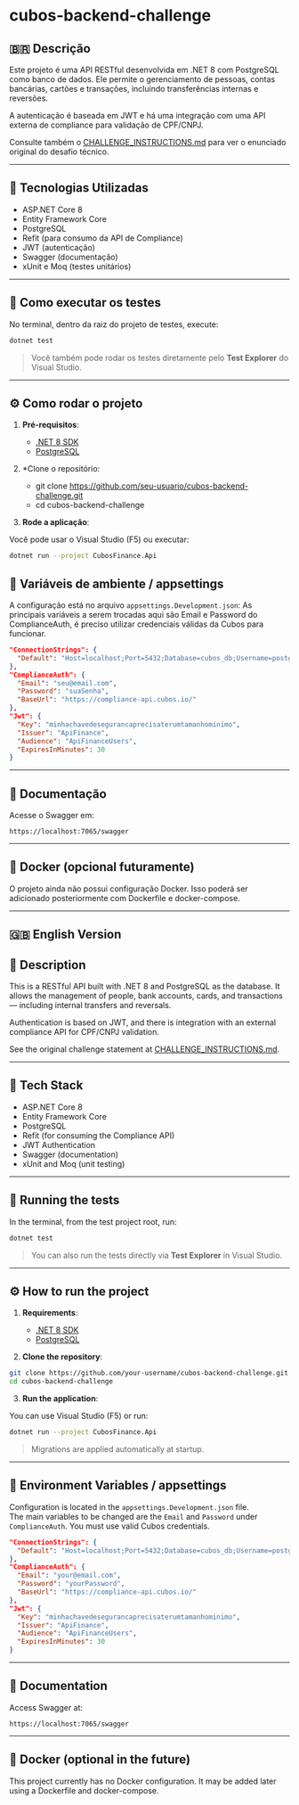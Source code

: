 
# cubos-backend-challenge

## 🇧🇷 Descrição

Este projeto é uma API RESTful desenvolvida em .NET 8 com PostgreSQL como banco de dados. Ele permite o gerenciamento de pessoas, contas bancárias, cartões e transações, incluindo transferências internas e reversões.

A autenticação é baseada em JWT e há uma integração com uma API externa de compliance para validação de CPF/CNPJ.

Consulte também o [CHALLENGE_INSTRUCTIONS.md](./CHALLENGE_INSTRUCTIONS.md) para ver o enunciado original do desafio técnico.

---

## 🚀 Tecnologias Utilizadas

- ASP.NET Core 8
- Entity Framework Core
- PostgreSQL
- Refit (para consumo da API de Compliance)
- JWT (autenticação)
- Swagger (documentação)
- xUnit e Moq (testes unitários)

---

## 🧪 Como executar os testes

No terminal, dentro da raiz do projeto de testes, execute:

```bash
dotnet test
```

> Você também pode rodar os testes diretamente pelo **Test Explorer** do Visual Studio.

---

## ⚙️ Como rodar o projeto

1. **Pré-requisitos**:
   - [.NET 8 SDK](https://dotnet.microsoft.com/download/dotnet/8.0)
   - [PostgreSQL](https://www.postgresql.org/)

2. *Clone o repositório:

   - git clone https://github.com/seu-usuario/cubos-backend-challenge.git
   - cd cubos-backend-challenge

3. **Rode a aplicação**:

Você pode usar o Visual Studio (F5) ou executar:

```bash
dotnet run --project CubosFinance.Api
```

## 🔐 Variáveis de ambiente / appsettings

A configuração está no arquivo `appsettings.Development.json`:
As principais variáveis a serem trocadas aqui são Email e Password do ComplianceAuth, é preciso utilizar credenciais válidas da Cubos para funcionar.

```json
"ConnectionStrings": {
  "Default": "Host=localhost;Port=5432;Database=cubos_db;Username=postgres;Password=postgres"
},
"ComplianceAuth": {
  "Email": "seu@email.com",
  "Password": "suaSenha",
  "BaseUrl": "https://compliance-api.cubos.io/"
},
"Jwt": {
  "Key": "minhachavedesegurancaprecisaterumtamanhominimo",
  "Issuer": "ApiFinance",
  "Audience": "ApiFinanceUsers",
  "ExpiresInMinutes": 30
}
```

---

## 📄 Documentação

Acesse o Swagger em:

```
https://localhost:7065/swagger
```

---

## 🐳 Docker (opcional futuramente)

O projeto ainda não possui configuração Docker. Isso poderá ser adicionado posteriormente com Dockerfile e docker-compose.

---

## 🇬🇧 English Version

## 📝 Description

This is a RESTful API built with .NET 8 and PostgreSQL as the database. It allows the management of people, bank accounts, cards, and transactions — including internal transfers and reversals.

Authentication is based on JWT, and there is integration with an external compliance API for CPF/CNPJ validation.

See the original challenge statement at [CHALLENGE_INSTRUCTIONS.md](./CHALLENGE_INSTRUCTIONS.md).

---

## 🚀 Tech Stack

- ASP.NET Core 8
- Entity Framework Core
- PostgreSQL
- Refit (for consuming the Compliance API)
- JWT Authentication
- Swagger (documentation)
- xUnit and Moq (unit testing)

---

## 🧪 Running the tests

In the terminal, from the test project root, run:

```bash
dotnet test
```

> You can also run the tests directly via **Test Explorer** in Visual Studio.

---

## ⚙️ How to run the project

1. **Requirements**:
   - [.NET 8 SDK](https://dotnet.microsoft.com/download/dotnet/8.0)
   - [PostgreSQL](https://www.postgresql.org/)

2. **Clone the repository**:

```bash
git clone https://github.com/your-username/cubos-backend-challenge.git
cd cubos-backend-challenge
```

3. **Run the application**:

You can use Visual Studio (F5) or run:

```bash
dotnet run --project CubosFinance.Api
```

> Migrations are applied automatically at startup.

---

## 🔐 Environment Variables / appsettings

Configuration is located in the `appsettings.Development.json` file.  
The main variables to be changed are the `Email` and `Password` under `ComplianceAuth`. You must use valid Cubos credentials.

```json
"ConnectionStrings": {
  "Default": "Host=localhost;Port=5432;Database=cubos_db;Username=postgres;Password=postgres"
},
"ComplianceAuth": {
  "Email": "your@email.com",
  "Password": "yourPassword",
  "BaseUrl": "https://compliance-api.cubos.io/"
},
"Jwt": {
  "Key": "minhachavedesegurancaprecisaterumtamanhominimo",
  "Issuer": "ApiFinance",
  "Audience": "ApiFinanceUsers",
  "ExpiresInMinutes": 30
}
```

---

## 📄 Documentation

Access Swagger at:

```
https://localhost:7065/swagger
```

---

## 🐳 Docker (optional in the future)

This project currently has no Docker configuration. It may be added later using a Dockerfile and docker-compose.
